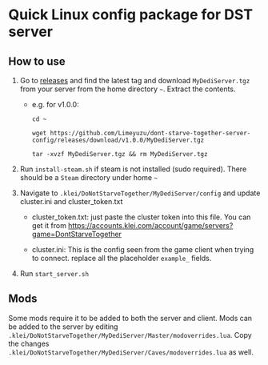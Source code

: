 # Quick Linux config package for DST server

## How to use

1. Go to [releases](https://github.com/Limeyuzu/dont-starve-together-server-config/releases) and find the latest tag and download `MyDediServer.tgz` from your server from the home directory `~`. Extract the contents.
    * e.g. for v1.0.0:
        ```
        cd ~

        wget https://github.com/Limeyuzu/dont-starve-together-server-config/releases/download/v1.0.0/MyDediServer.tgz

        tar -xvzf MyDediServer.tgz && rm MyDediServer.tgz
        ```

2. Run `install-steam.sh` if steam is not installed (sudo required). There should be a `Steam` directory under home `~`

3. Navigate to `.klei/DoNotStarveTogether/MyDediServer/config` and update cluster.ini and cluster_token.txt
    * cluster_token.txt: just paste the cluster token into this file. You can get it from https://accounts.klei.com/account/game/servers?game=DontStarveTogether

    * cluster.ini: This is the config seen from the game client when trying to connect. replace all the placeholder `example_` fields.

4. Run `start_server.sh`

## Mods

Some mods require it to be added to both the server and client.
Mods can be added to the server by editing `.klei/DoNotStarveTogether/MyDediServer/Master/modoverrides.lua`. Copy the changes `.klei/DoNotStarveTogether/MyDediServer/Caves/modoverrides.lua` as well.